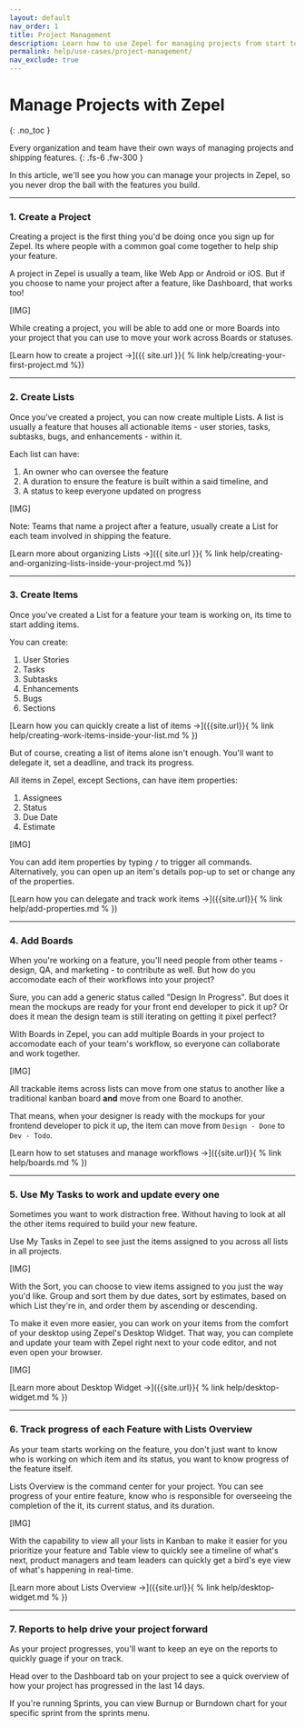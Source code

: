 ```yaml
---
layout: default
nav_order: 1
title: Project Management
description: Learn how to use Zepel for managing projects from start to finish.
permalink: help/use-cases/project-management/
nav_exclude: true
---
```

# Manage Projects with Zepel
{: .no_toc }

Every organization and team have their own ways of managing projects and shipping features.
{: .fs-6 .fw-300 }

In this article, we'll see you how you can manage your projects in Zepel, so you never drop the ball with the features you build.

---

### 1. Create a Project

Creating a project is the first thing you'd be doing once you sign up for Zepel. Its where people with a common goal come together to help ship your feature. 

A project in Zepel is usually a team, like Web App or Android or iOS. But if you choose to name your project after a feature, like Dashboard, that works too!

[IMG]

While creating a project, you will be able to add one or more Boards into your project that you can use to move your work across Boards or statuses.

[Learn how to create a project ->]({{ site.url }}{ % link help/creating-your-first-project.md %})

---

### 2. Create Lists

Once you've created a project, you can now create multiple Lists. A list is usually a feature that houses all actionable items - user stories, tasks, subtasks, bugs, and enhancements - within it. 

Each list can have: 
1. An owner who can oversee the feature 
2. A duration to ensure the feature is built within a said timeline, and
3. A status to keep everyone updated on progress

[IMG]

Note: Teams that name a project after a feature, usually create a List for each team involved in shipping the feature.

[Learn more about organizing Lists ->]({{ site.url }}{ % link help/creating-and-organizing-lists-inside-your-project.md %})

---

### 3. Create Items

Once you've created a List for a feature your team is working on, its time to start adding items. 

You can create:
1. User Stories
2. Tasks
3. Subtasks
4. Enhancements
5. Bugs
6. Sections

[Learn how you can quickly create a list of items ->]({{site.url}}{ % link help/creating-work-items-inside-your-list.md % })

But of course, creating a list of items alone isn't enough. You'll want to delegate it, set a deadline, and track its progress.

All items in Zepel, except Sections, can have item properties:
1. Assignees
2. Status
3. Due Date
4. Estimate

[IMG]

You can add item properties by typing ```/``` to trigger all commands. Alternatively, you can open up an item's details pop-up to set or change any of the properties.

[Learn how you can delegate and track work items ->]({{site.url}}{ % link help/add-properties.md % })

---

### 4. Add Boards

When you're working on a feature, you'll need people from other teams - design, QA, and marketing - to contribute as well. But how do you accomodate each of their workflows into your project? 

Sure, you can add a generic status called "Design In Progress". But does it mean the mockups are ready for your front end developer to pick it up? Or does it mean the design team is still iterating on getting it pixel perfect?

With Boards in Zepel, you can add multiple Boards in your project to accomodate each of your team's workflow, so everyone can collaborate and work together.

[IMG]

All trackable items across lists can move from one status to another like a traditional kanban board **and** move from one Board to another. 

That means, when your designer is ready with the mockups for your frontend developer to pick it up, the item can move from ```Design - Done``` to ```Dev - Todo```.

[Learn how to set statuses and manage workflows ->]({{site.url}}{ % link help/boards.md % })

---

### 5. Use My Tasks to work and update every one

Sometimes you want to work distraction free. Without having to look at all the other items required to build your new feature.

Use My Tasks in Zepel to see just the items assigned to you across all lists in all projects. 

[IMG]

With the Sort, you can choose to view items assigned to you just the way you'd like. Group and sort them by due dates, sort by estimates, based on which List they're in, and order them by ascending or descending.

To make it even more easier, you can work on your items from the comfort of your desktop using Zepel's Desktop Widget. That way, you can complete and update your team with Zepel right next to your code editor, and not even open your browser.

[IMG]

[Learn more about Desktop Widget ->]({{site.url}}{ % link help/desktop-widget.md % })

---

### 6. Track progress of each Feature with Lists Overview

As your team starts working on the feature, you don't just want to know who is working on which item and its status, you want to know progress of the feature itself. 

Lists Overview is the command center for your project. You can see progress of your entire feature, know who is responsible for overseeing the completion of the it, its current status, and its duration.

[IMG]

With the capability to view all your lists in Kanban to make it easier for you prioritize your feature and Table view to quickly see a timeline of what's next, product managers and team leaders can quickly get a bird's eye view of what's happening in real-time.

[Learn more about Lists Overview ->]({{site.url}}{ % link help/desktop-widget.md % })

---

### 7. Reports to help drive your project forward

As your project progresses, you'll want to keep an eye on the reports to quickly guage if your on track.

Head over to the Dashboard tab on your project to see a quick overview of how your project has progressed in the last 14 days.

If you're running Sprints, you can view Burnup or Burndown chart for your specific sprint from the sprints menu.